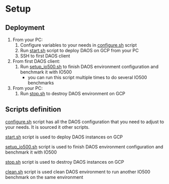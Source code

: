 # Setup

## Deployment

1. From your PC:
    1. Configure variables to your needs in [configure.sh](configure.sh) script
    2. Run [start.sh](start.sh) script to deploy DAOS on GCP from your PC
    3. SSH to first DAOS client
2. From first DAOS client:
    1. Run [setup_io500.sh](setup_io500.sh) to finish DAOS environment configuration and benchmark it with IO500
        - you can run this script multiple times to do several IO500 benchmarks
3. From your PC:
    1. Run [stop.sh](stop.sh) to destroy DAOS environment on GCP

## Scripts definition

[configure.sh](configure.sh) script has all the DAOS configuration that you need to adjust to your needs. It is sourced it other scripts.

[start.sh](start.sh) script is used to deploy DAOS instances on GCP

[setup_io500.sh](setup_io500.sh) script is used to finish DAOS environment configuration and benchmark it with IO500

[stop.sh](stop.sh) script is used to destroy DAOS instances on GCP

[clean.sh](clean.sh) script is used clean DAOS environment to run another IO500 benchmark on the same environment
